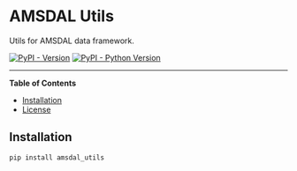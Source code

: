 # AMSDAL Utils

Utils for AMSDAL data framework.

[![PyPI - Version](https://img.shields.io/pypi/v/amsdal_utils.svg)](https://pypi.org/project/amsdal_utils)
[![PyPI - Python Version](https://img.shields.io/pypi/pyversions/amsdal_utils.svg)](https://pypi.org/project/amsdal_utils)

-----

**Table of Contents**

- [Installation](#installation)
- [License](LICENSE.txt)

## Installation

```console
pip install amsdal_utils
```

